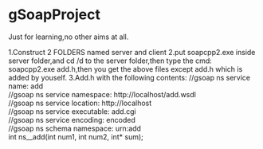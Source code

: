 # gSoapProject
Just for learning,no other aims at all.




1.Construct 2 FOLDERS named server and client
2.put soapcpp2.exe inside server folder,and cd /d to the server folder,then type the cmd: soapcpp2.exe add.h,then you get the above files except add.h which is added by youself.
3.Add.h with the following contents:
//gsoap ns service name: add  
//gsoap ns service namespace: http://localhost/add.wsdl  
//gsoap ns service location: http://localhost  
//gsoap ns service executable: add.cgi  
//gsoap ns service encoding: encoded  
//gsoap ns schema namespace: urn:add  
int ns__add(int num1, int num2, int* sum);
